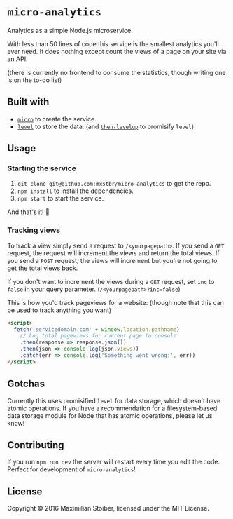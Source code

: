 # `micro-analytics`

Analytics as a simple Node.js microservice.

With less than 50 lines of code this service is the smallest analytics you'll ever need. It does nothing except count the views of a page on your site via an API.

(there is currently no frontend to consume the statistics, though writing one is on the to-do list)

## Built with

- [`micro`](https://github.com/zeit/micro) to create the service.
- [`level`](https://github.com/level/level) to store the data. (and [`then-levelup`](https://github.com/then/then-levelup) to promisify `level`)

## Usage

### Starting the service

1. `git clone git@github.com:mxstbr/micro-analytics` to get the repo.
2. `npm install` to install the dependencies.
3. `npm start` to start the service.

And that's it! 🎉

### Tracking views

To track a view simply send a request to `/<yourpagepath>`. If you send a `GET` request, the request will increment the views and return the total views. If you send a `POST` request, the views will increment but you're not going to get the total views back.

If you don't want to increment the views during a `GET` request, set `inc` to `false` in your query parameter. (`/<yourpagepath>?inc=false`)

This is how you'd track pageviews for a website: (though note that this can be used to track anything you want)

```HTML
<script>
  fetch('servicedomain.com' + window.location.pathname)
    // Log total pageviews for current page to console
    .then(response => response.json())
    .then(json => console.log(json.views))
    .catch(err => console.log('Something went wrong:', err))
</script>
```

## Gotchas

Currently this uses promisified `level` for data storage, which doesn't have atomic operations. If you have a recommendation for a filesystem-based data storage module for Node that has atomic operations, please let us know!

## Contributing

If you run `npm run dev` the server will restart every time you edit the code. Perfect for development of `micro-analytics`!

## License

Copyright ©️ 2016 Maximilian Stoiber, licensed under the MIT License.
